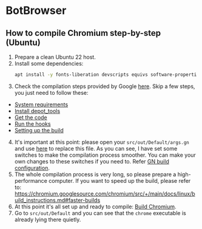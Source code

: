 # BotBrowser

## How to compile Chromium step-by-step (Ubuntu)

1. Prepare a clean Ubuntu 22 host.
2. Install some dependencies:
   ```bash
   apt install -y fonts-liberation devscripts equivs software-properties-common libmpfr-dev libgmp3-dev libmpc-dev libstdc++-12-dev clang avahi-daemon libavahi-client-dev libnss-mdns qtbase5-dev libqt5widgets5 libx11-xcb-dev
   ```
3. Check the compilation steps provided by Google [here](https://chromium.googlesource.com/chromium/src/+/main/docs/linux/build_instructions.md). Skip a few steps, you just need to follow these:

- [System requirements](https://chromium.googlesource.com/chromium/src/+/main/docs/linux/build_instructions.md#system-requirements)
- [Install depot_tools](https://chromium.googlesource.com/chromium/src/+/main/docs/linux/build_instructions.md#install)
- [Get the code](https://chromium.googlesource.com/chromium/src/+/main/docs/linux/build_instructions.md#get-the-code)
- [Run the hooks](https://chromium.googlesource.com/chromium/src/+/main/docs/linux/build_instructions.md#run-the-hooks)
- [Setting up the build](https://chromium.googlesource.com/chromium/src/+/main/docs/linux/build_instructions.md#setting-up-the-build)

4. It's important at this point: please open your `src/out/Default/args.gn` and use [here](debian/args.gn) to replace this file. As you can see, I have set some switches to make the compilation process smoother. You can make your own changes to these switches if you need to. Refer [GN build configuration](https://www.chromium.org/developers/gn-build-configuration/).
5. The whole compilation process is very long, so please prepare a high-performance computer. If you want to speed up the build, please refer to: https://chromium.googlesource.com/chromium/src/+/main/docs/linux/build_instructions.md#faster-builds
6. At this point it's all set up and ready to compile: [Build Chromium](https://chromium.googlesource.com/chromium/src/+/main/docs/linux/build_instructions.md#build-chromium).
7. Go to `src/out/Default` and you can see that the `chrome` executable is already lying there quietly.
